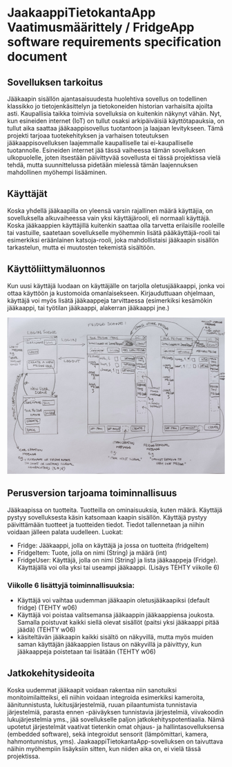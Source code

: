 # JaakaappiTietokantaApp Vaatimusmäärittely / FridgeApp software requirements specification document

## Sovelluksen tarkoitus
Jääkaapin sisällön ajantasaisuudesta huolehtiva sovellus on todellinen klassikko jo tietojenkäsittelyn ja tietokoneiden historian varhaisilta ajoilta asti. Kaupallisia taikka toimivia sovelluksia on kuitenkin näkynyt vähän. Nyt, kun esineiden internet (IoT) on tullut osaksi arkipäiväisiä käyttötapauksia, on tullut aika saattaa jääkaappisovellus tuotantoon ja laajaan levitykseen. Tämä projekti tarjoaa tuotekehityksen ja varhaisen toteutuksen jääkaappisovelluksen laajemmalle kaupalliselle tai ei-kaupalliselle tuotannolle. Esineiden internet jää tässä vaiheessa tämän sovelluksen ulkopuolelle, joten itsestään päivittyvää sovellusta ei tässä projektissa vielä tehdä, mutta suunnittelussa pidetään mielessä tämän laajennuksen mahdollinen myöhempi lisääminen.

## Käyttäjät
Koska yhdellä jääkaapilla on yleensä varsin rajallinen määrä käyttäjia, on sovelluksella alkuvaiheessa vain yksi käyttäjärooli, eli normaali käyttäjä. Koska jääkaappien käyttäjillä kuitenkin saattaa olla tarvetta erilaisille rooleille tai vastuille, saatetaan sovellukselle myöhemmin lisätä pääkäyttäjä-rooli tai esimerkiksi eräänlainen katsoja-rooli, joka mahdollistaisi jääkaapin sisällön tarkastelun, mutta ei muutosten tekemistä sisältöön.

## Käyttöliittymäluonnos
Kun uusi käyttäjä luodaan on käyttäjälle on tarjolla oletusjääkaappi, jonka voi ottaa käyttöön ja kustomoida omanlaisekseen. Kirjauduttuaan ohjelmaan, käyttäjä voi myös lisätä jääkaappeja tarvittaessa (esimerkiksi kesämökin jääkaappi, tai työtilan jääkaappi, alakerran jääkaappi jne.) 

<img src = "https://github.com/terodotus/ot-harjoitustyo/blob/master/JaakaappiTietokantaApp/dokumentaatio/Kuvat/UserInterface_06052020.jpg" width=900 >

## Perusversion tarjoama toiminnallisuus
Jääkaapissa on tuotteita. Tuotteilla on ominaisuuksia, kuten määrä. Käyttäjä pystyy sovelluksesta käsin katsomaan kaapin sisällön. Käyttäjä pystyy päivittämään tuotteet ja tuotteiden tiedot. Tiedot tallennetaan ja niihin voidaan jälleen palata uudelleen. 
Luokat:
- Fridge: Jääkaappi, jolla on käyttäjä ja jossa on tuotteita (fridgeItem)
- FridgeItem: Tuote, jolla on nimi (String) ja määrä (int)
- FridgeUser: Käyttäjä, jolla on nimi (String) ja lista jääkaappeja (Fridge). Käyttäjällä voi olla yksi tai useampi jääkaappi. (Lisäys TEHTY viikolle 6)

### Viikolle 6 lisättyjä toiminnallisuuksia:
- Käyttäjä voi vaihtaa uudemman jääkaapin oletusjääkaapiksi (default fridge) (TEHTY w06)
- Käyttäjä voi poistaa valitsemansa jääkaappin jääkaappiensa joukosta. Samalla poistuvat kaikki siellä olevat sisällöt (paitsi yksi jääkaappi pitää jäädä) (TEHTY w06)
- käsiteltävän jääkaapin kaikki sisältö on näkyvillä, mutta myös muiden saman käyttäjän jääkaappien listaus on näkyvillä ja päivittyy, kun jääkaappeja poistetaan tai lisätään (TEHTY w06)

## Jatkokehitysideoita
Koska uudemmat jääkaapit voidaan rakentaa niin sanotuiksi monitoimilaitteiksi, eli niihin voidaan integroida esimerkiksi kameroita, äänitunnistusta, lukitusjärjestelmiä, ruuan pilaantumista tunnistavia järjestelmiä, parasta ennen -päiväyksen tunnistavia järjestelmiä, viivakoodin lukujärjestelmia yms., jää sovellukselle paljon jatkokehityspotentiaalia. Nämä upotetut järjestelmät vaativat tietenkin omat ohjaus- ja hallintasovelluksensa (embedded software), sekä integroidut sensorit (lämpömittari, kamera, hahmontunnistus, yms). JaakaappiTietokantaApp-sovelluksen on taivuttava näihin myöhempiin lisäyksiin sitten, kun niiden aika on, ei vielä tässä projektissa.

